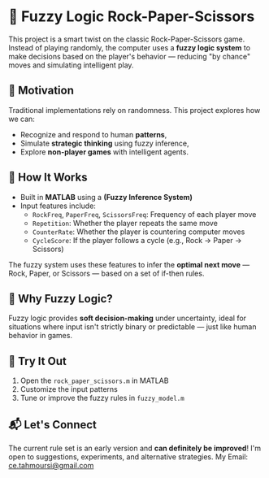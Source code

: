 # 🧠 Fuzzy Logic Rock-Paper-Scissors

This project is a smart twist on the classic Rock-Paper-Scissors game. Instead of playing randomly, the computer uses a **fuzzy logic system** to make decisions based on the player's behavior — reducing "by chance" moves and simulating intelligent play.

## 🎯 Motivation

Traditional implementations rely on randomness. This project explores how we can:
- Recognize and respond to human **patterns**,
- Simulate **strategic thinking** using fuzzy inference,
- Explore **non-player games** with intelligent agents.

## 🔧 How It Works

- Built in **MATLAB** using a **(Fuzzy Inference System)**
- Input features include:
  - `RockFreq`, `PaperFreq`, `ScissorsFreq`: Frequency of each player move
  - `Repetition`: Whether the player repeats the same move
  - `CounterRate`: Whether the player is countering computer moves
  - `CycleScore`: If the player follows a cycle (e.g., Rock → Paper → Scissors)

The fuzzy system uses these features to infer the **optimal next move** — Rock, Paper, or Scissors — based on a set of if-then rules.

## 🧠 Why Fuzzy Logic?

Fuzzy logic provides **soft decision-making** under uncertainty, ideal for situations where input isn't strictly binary or predictable — just like human behavior in games.

## 🚀 Try It Out

1. Open the `rock_paper_scissors.m` in MATLAB
2. Customize the input patterns
3. Tune or improve the fuzzy rules in `fuzzy_model.m`

## 📬 Let's Connect
The current rule set is an early version and **can definitely be improved**! I'm open to suggestions, experiments, and alternative strategies.
My Email: ce.tahmoursi@gmail.com

